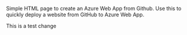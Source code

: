 Simple HTML page to create an Azure Web App from Github. Use this to quickly deploy a website from GitHub to Azure Web App. 

This is a test change
